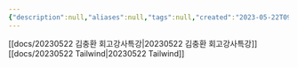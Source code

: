 ```yaml
---
{"description":null,"aliases":null,"tags":null,"created":"2023-05-22T09:02:30","updated":"2023-07-15T21:30:22","title":"20230522 estsoft 김충환, tailwind","dg-publish":true,"permalink":"/docs/20230522 estsoft 김충환, tailwind/","dgPassFrontmatter":true}
---
```


[[docs/20230522 김충환 회고강사특강\|20230522 김충환 회고강사특강]]  
[[docs/20230522 Tailwind\|20230522 Tailwind]]
